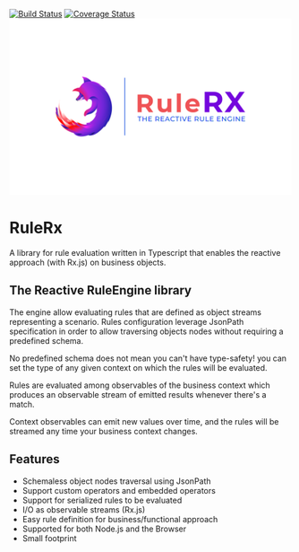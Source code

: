 [![Build Status](https://travis-ci.org/yuxblank/RuleRX.svg?branch=master)](https://travis-ci.org/yuxblank/RuleRX)
[![Coverage Status](https://coveralls.io/repos/github/yuxblank/RuleRX/badge.svg?branch=master)](https://coveralls.io/github/yuxblank/RuleRX?branch=master)
![](./assets/logo.png)
# RuleRx
A library for rule evaluation written in Typescript that enables the reactive 
approach (with Rx.js) on business objects.

## The Reactive RuleEngine library

The engine allow evaluating rules that are defined as object streams representing a 
scenario.
Rules configuration leverage JsonPath specification in order to allow traversing objects
nodes without requiring a predefined schema.

No predefined schema does not mean you can't have type-safety!  you can set the type
of any given context on which the rules will be evaluated.

Rules are evaluated among observables of the business context which produces an 
observable stream of emitted results whenever there's a match.

Context observables can emit new values over time, and the rules will be streamed any
time your business context changes.

## Features

- Schemaless object nodes traversal using JsonPath
- Support custom operators and embedded operators
- Support for serialized rules to be evaluated
- I/O as observable streams (Rx.js)
- Easy rule definition for business/functional approach
- Supported for both Node.js and the Browser
- Small footprint



